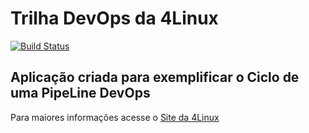 # Trilha DevOps da 4Linux

<!-- Altere a Flag abaixo com sua URL do Travis -->
[![Build Status](https://travis-ci.org/guirodolfo/DevOpsLab-HelloWorld.svg?branch=master)](https://travis-ci.org/guirodolfo/DevOpsLab-HelloWorld)

## Aplicação criada para exemplificar o Ciclo de uma PipeLine DevOps


Para maiores informações acesse o [Site da 4Linux](https://www.4linux.com.br/cursos/devops)
